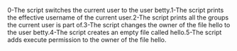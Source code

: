 0-The script switches the current user to the user betty.1-The script prints the effective username of the current user.2-The script prints all the groups the current user is part of.3-The script changes the owner of the file hello to the user betty.4-The script creates an empty file called hello.5-The script adds execute permission to the owner of the file hello.
